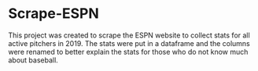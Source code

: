 # Scrape-ESPN
This project was created to scrape the ESPN website to collect stats for all active pitchers in 2019. The stats were put in a dataframe and the columns were renamed to better explain the stats for those who do not know much about baseball. 

